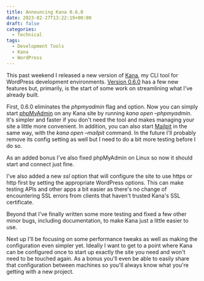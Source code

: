 ```yaml
---
title: Announcing Kana 0.6.0
date: 2023-02-27T13:22:19+00:00
draft: false
categories:
  - Technical
tags:
  - Development Tools
  - Kana
  - WordPress
---
```


This past weekend I released a new version of [Kana][1], my CLI tool for WordPress development environments. [Version 0.6.0][2] has a few new features but, primarily, is the start of some work on streamlining what I've already built.

First, 0.6.0 eliminates the _phpmyadmin_ flag and option. Now you can simply start [phpMyAdmin][3] on any Kana site by running _kana open &#8211;phpmyadmin_. It's simpler and faster if you don't need the tool and makes managing your site a little more convenient. In addition, you can also start [Mailpit][4] in the same way, with the _kana open &#8211;mailpit_ command. In the future I'll probably remove its config setting as well but I need to do a bit more testing before I do so.

As an added bonus I've also fixed phpMyAdmin on Linux so now it should start and connect just fine.

I've also added a new _ssl_ option that will configure the site to use https or http first by setting the appropriate WordPress options. This can make testing APIs and other apps a bit easier as there's no change of encountering SSL errors from clients that haven't trusted Kana's SSL certificate.

Beyond that I've finally written some more testing and fixed a few other minor bugs, including documentation, to make Kana just a little easier to use.

Next up I'll be focusing on some performance tweaks as well as making the configuration even simpler yet. Ideally I want to get to a point where Kana can be configured once to start up exactly the site you need and won't need to be touched again. As a bonus you'll even be able to easily share that configuration between machines so you'll always know what you're getting with a new project.

 [1]: https://github.com/ChrisWiegman/kana/
 [2]: https://github.com/ChrisWiegman/kana/releases/tag/0.6.0
 [3]: https://www.phpmyadmin.net/
 [4]: https://github.com/axllent/mailpit